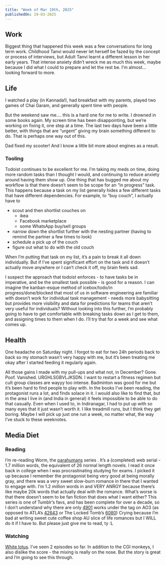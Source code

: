 ```yaml
---
title: "Week of Mar 19th, 2025"
publishedOn: 19-03-2025
---
```


## Work

Biggest thing that happened this week was a few conversations for long term work. Childhood Tanvi would never let herself be fazed by the concept or process of interviews, but Adult Tanvi learnt a different lesson in her early years. That intense anxiety didn’t wreck me as much this week, maybe because I did what I could to prepare and let the rest be. I’m almost... looking forward to more.

## Life

I watched a play (in Kannada!), had breakfast with my parents, played two games of Chai Garam, and generally spent time with people.

But the weekend saw me.... this is a hard one for me to write. I drowned in some books again. My screen time has been disappointing, but we’re working on fixing it, one step at a time. The last two days have been a little better, with things that are “urgent” giving my brain something different to do. That is perhaps one way out of this.

Dad fixed my scooter! And I know a little bit more about engines as a result.

### Tooling

Todoist continues to be excellent for me. I’m taking my meds on time, doing more random tasks than I thought I would, and continuing to reduce anxiety around having them show up. One thing that has bugged me about my workflow is that there doesn’t seem to be scope for an “in progress” task. This happens because a task on my list generally hides a few different tasks that have different dependencies. For example, to “buy couch”, I actually have to

- scout and then shortlist couches on
  - ikea
  - Facebook marketplace
  - some WhatsApp buy/sell groups
- narrow down the shortlist further with the nesting partner (having to remind the partner a few times to look)
- schedule a pick up of the couch
- figure out what to do with the old couch

When I’m putting that task on my list, it’s a pain to break it all down individually. But if I’ve spent significant effort on the task and it doesn’t actually move anywhere or I can’t check it off, my brain feels sad.

I suspect the approach that todoist enforces - to have tasks be in imperative, and be the smallest task possible - is good for a reason. I can imagine the kanban-esque method of icebox/todo/in progress/done/blocked that most of us in software engineering are familiar with doesn’t work for individual task management - needs more babysitting but provides more visibility and data for predictions for teams that aren’t very useful for individuals?
Without looking into this further, I’m probably going to have to get comfortable with breaking tasks down as I get to them, and assigning times to them when I do. I’ll try that for a week and see what comes up.

## Health

One headache on Saturday night. I forgot to eat for two 24h periods back to back so my stomach wasn’t very happy with me, but it’s been treating me okay after I started feeding it regularly again.

All those gains I made with my pull-ups and what not, in December? Gone. Poof. Vanished. URGHLSGBVLJKSDN. I want to restart a fitness regimen but cult group classes are wayyy too intense. Badminton was good for me but it’s been hard to find people to play with. In the books I’ve been reading, the protagonist runs a lot, and finds solace in it. I would also like to find that, but in the area I live in (and India in general) it feels impossible to be able to do that casually. Even when I used to, in Indiranagar, I had to put up with so many eyes that it just wasn’t worth it. I like treadmill runs, but I think they get boring. Maybe I will pick up just one run a week, no matter what, the way I’ve stuck to these weeknotes.

## Media Diet

### Reading

I’m re-reading Worm, the [parahumans](https://parahumans.wordpress.com/) series . It’s a (completed) web serial - 1.7 million words, the equivalent of 26 normal length novels. I read it once back in college when I was procrastinating studying for exams. I picked it up because I remember the protagonist being very good at being morally gray, and there was a very sweet slow-burn romance in there that I wanted to engage with. I’m 1.2 _million_ words in and VERY ANRGY because there’s like maybe 20k words that actually deal with the romance. What’s worse is that there doesn’t seem to be fan fiction that does what I want either? This series is one of Tumblr’s favs, and has been complete for over a decade, so I don’t understand why there are only [4901](https://archiveofourown.org/tags/Parahumans%20Series%20-%20Wildbow/works) works under the tag on AO3 (as opposed to ATLA’s [42643](<https://archiveofourown.org/tags/Avatar:%20The%20Last%20Airbender%20(Cartoon%202005)/works>) or The Locked Tomb’s [6080](https://archiveofourown.org/tags/The%20Locked%20Tomb%20Series%20%7C%20Gideon%20the%20Ninth%20Series%20-%20Tamsyn%20Muir/works))
Crying because I’m bad at writing sweet cute coffee shop AU slice of life romances but I WILL do it if I have to. But please just give me to read, ty :L

### Watching

[White lotus](https://www.imdb.com/title/tt13406094/). I’ve seen 2 episodes so far. In addition to the CGI monkeys, I also dislike the score - the mixing is really on the nose. But the story is great and I’m going to see this through.
